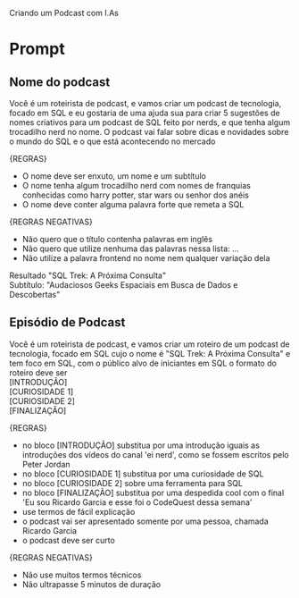 Criando um Podcast com I.As

# Prompt

## Nome do podcast
Você é um roteirista de podcast, e vamos criar um podcast de tecnologia, focado em SQL e eu gostaria de uma ajuda sua para criar 5 sugestões de nomes criativos para um podcast de SQL feito por nerds, e que tenha algum trocadilho nerd no nome. O podcast vai falar sobre dicas e novidades sobre o mundo do SQL e o que está acontecendo no mercado

{REGRAS}
- O nome deve ser enxuto, um nome e um subtítulo
- O nome tenha algum trocadilho nerd com nomes de franquias conhecidas como harry potter, star wars ou senhor dos anéis
- O nome deve conter alguma palavra forte que remeta a SQL

{REGRAS NEGATIVAS}
- Não quero que o título contenha palavras em inglês
- Não quero que utilize nenhuma das palavras nessa lista: ...
- Não utilize a palavra frontend no nome nem qualquer variação dela

Resultado
"SQL Trek: A Próxima Consulta"<br />
Subtítulo: "Audaciosos Geeks Espaciais em Busca de Dados e Descobertas"

## Episódio de Podcast
Você é um roteirista de podcast, e vamos criar um  roteiro de um podcast de tecnologia, focado em SQL cujo o nome é "SQL Trek: A Próxima Consulta" e tem foco em SQL,  com o público alvo de iniciantes em SQL o formato do roteiro deve ser<br />
[INTRODUÇÃO]<br />
[CURIOSIDADE 1]<br />
[CURIOSIDADE 2]<br />
[FINALIZAÇÃO]<br />

{REGRAS}
- no bloco [INTRODUÇÃO] substitua por uma introdução iguais as introduções dos vídeos do canal 'ei nerd', como se fossem escritos pelo Peter Jordan
- no bloco [CURIOSIDADE 1] substitua por uma curiosidade de SQL
- no bloco [CURIOSIDADE 2] sobre uma ferramenta para SQL
- no bloco [FINALIZAÇÃO] substitua por uma despedida cool com o final 'Eu sou Ricardo Garcia e esse foi o CodeQuest dessa semana'
- use termos de fácil explicação
- o podcast vai ser apresentado somente por uma pessoa, chamada Ricardo Garcia
- o podcast deve ser curto

{REGRAS NEGATIVAS}
- Não use muitos termos técnicos
- Não ultrapasse 5 minutos de duração
